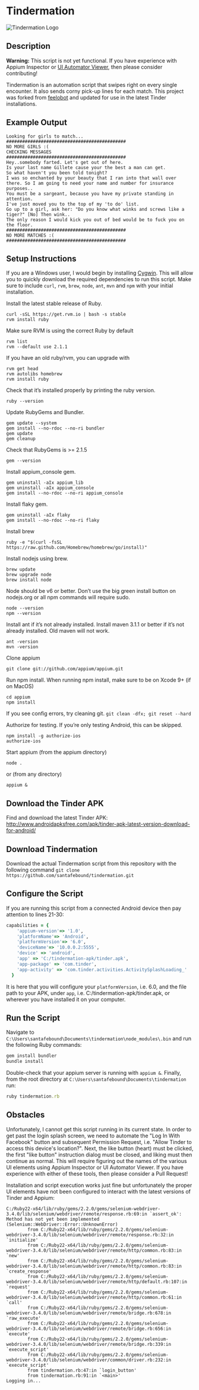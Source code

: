 # Tindermation

![Tindermation Logo](https://github.com/santafebound/tindermation/blob/master/web_hi_res_512.png)

## Description
**Warning:** This script is not yet functional. If you have experience with Appium Inspector or <a href="http://www.software-testing-tutorials-automation.com/2015/10/ui-automator-viewer-get-android-app.html">UI Automator Viewer</a>, then please consider contributing!

Tindermation is an automation script that swipes right on every single encounter. It also sends corny pick-up lines for each match. This project was forked from <a href="https://github.com/feelobot">feelobot</a> and updated for use in the latest Tinder installations.

## Example Output
```
Looking for girls to match...
#############################################
NO MORE GIRLS :(
CHECKING MESSAGES
#############################################
Hey..somebody farted. Let's get out of here.
Is your last name Gillete cause your the best a man can get.
So what haven't you been told tonight?
I was so enchanted by your beauty that I ran into that wall over there. So I am going to need your name and number for insurance purposes..
You must be a sargeant, because you have my private standing in attention.
I've just moved you to the top of my 'to do' list.
Go up to a girl, ask her: "Do you know what winks and screws like a tiger?" [No] Then wink..
The only reason I would kick you out of bed would be to fuck you on the floor.
#############################################
NO MORE MATCHES :(
#############################################
```

## Setup Instructions

If you are a Windows user, I would begin by installing <a href="https://www.google.cz/search?q=cygwin+latest+installation&rlz=1C1CHBD_enCZ733CZ733&oq=cygwin+latest+installation&aqs=chrome..69i57j0l5.2824j0j7&sourceid=chrome&ie=UTF-8">Cygwin</a>. This will allow you to quickly download the required dependencies to run this script. Make sure to include ``curl``, ``rvm``, ``brew``, ``node``, ``ant``, ``mvn`` and ``npm`` with your initial installation.

Install the latest stable release of Ruby.
```
curl -sSL https://get.rvm.io | bash -s stable
rvm install ruby
```

Make sure RVM is using the correct Ruby by default
```
rvm list
rvm --default use 2.1.1
```

If you have an old ruby/rvm, you can upgrade with
```
rvm get head
rvm autolibs homebrew
rvm install ruby
```

Check that it’s installed properly by printing the ruby version.
```
ruby --version
```

Update RubyGems and Bundler.
```
gem update --system
gem install --no-rdoc --no-ri bundler
gem update
gem cleanup
```

Check that RubyGems is >= 2.1.5
```
gem --version
```

Install appium_console gem.
```
gem uninstall -aIx appium_lib
gem uninstall -aIx appium_console
gem install --no-rdoc --no-ri appium_console
```

Install flaky gem.
```
gem uninstall -aIx flaky
gem install --no-rdoc --no-ri flaky
```

Install brew
```
ruby -e "$(curl -fsSL https://raw.github.com/Homebrew/homebrew/go/install)"
```

Install nodejs using brew.
```
brew update
brew upgrade node
brew install node
```

Node should be v6 or better. Don’t use the big green install button on nodejs.org or all npm commands will require sudo.
```
node --version
npm --version
```

Install ant if it’s not already installed.
Install maven 3.1.1 or better if it’s not already installed. Old maven will not work.
```
ant -version
mvn -version
```

Clone appium
```
git clone git://github.com/appium/appium.git
```

Run npm install. When running npm install, make sure to be on Xcode 9+ (if on MacOS)
```
cd appium
npm install
```

If you see config errors, try cleaning git. ``git clean -dfx; git reset --hard``

Authorize for testing. If you’re only testing Android, this can be skipped.
```
npm install -g authorize-ios
authorize-ios
```

Start appium (from the appium directory)
```
node .
```

or (from any directory)

```
appium &
```

## Download the Tinder APK

Find and download the latest Tinder APK: http://www.androidapksfree.com/apk/tinder-apk-latest-version-download-for-android/

## Download Tindermation

Download the actual Tindermation script from this repository with the following command ``git clone https://github.com/santafebound/tindermation.git``

## Configure the Script

If you are running this script from a connected Android device then pay attention to lines 21-30:

```ruby
capabilities = {
    'appium-version'=> '1.0',
    'platformName'=> 'Android',
    'platformVersion'=> '6.0',
    'deviceName'=> '10.0.0.2:5555',
    'device' => 'android',
    'app' => 'C:/tindermation-apk/tinder.apk',
    'app-package' => 'com.tinder',
    'app-activity' => 'com.tinder.activities.ActivitySplashLoading_'
  }
```

It is here that you will configure your ``platformVersion``, i.e. 6.0, and the file path to your APK, under ``app``, i.e. C:/tindermation-apk/tinder.apk, or wherever you have installed it on your computer.

## Run the Script

Navigate to ``C:\Users\santafebound\Documents\tindermation\node_modules\.bin`` and run the following Ruby commands:

```ruby
gem install bundler
bundle install
```

Double-check that your appium server is running with ``appium &``. Finally, from the root directory at ``C:\Users\santafebound\Documents\tindermation`` run:

```ruby
ruby tindermation.rb
```

## Obstacles

Unfortunately, I cannot get this script running in its current state. In order to get past the login splash screen, we need to automate the "Log In With Facebook" button and subsequent Permission Request, i.e. "Allow Tinder to access this device's location?". Next, the like button (heart) must be clicked, the first "like button" instruction dialog must be closed, and liking must then continue as normal. This will require figuring out the names of the various UI elements using Appium Inspector or UI Automator Viewer. If you have experience with either of these tools, then please consider a Pull Request!

Installation and script execution works just fine but unfortunately the proper UI elements have not been configured to interact with the latest versions of Tinder and Appium:

```
C:/Ruby22-x64/lib/ruby/gems/2.2.0/gems/selenium-webdriver-3.4.0/lib/selenium/webdriver/remote/response.rb:69:in `assert_ok': Method has not yet been implemented (Selenium::WebDriver::Error::UnknownError)
        from C:/Ruby22-x64/lib/ruby/gems/2.2.0/gems/selenium-webdriver-3.4.0/lib/selenium/webdriver/remote/response.rb:32:in `initialize'
        from C:/Ruby22-x64/lib/ruby/gems/2.2.0/gems/selenium-webdriver-3.4.0/lib/selenium/webdriver/remote/http/common.rb:83:in `new'
        from C:/Ruby22-x64/lib/ruby/gems/2.2.0/gems/selenium-webdriver-3.4.0/lib/selenium/webdriver/remote/http/common.rb:83:in `create_response'
        from C:/Ruby22-x64/lib/ruby/gems/2.2.0/gems/selenium-webdriver-3.4.0/lib/selenium/webdriver/remote/http/default.rb:107:in `request'
        from C:/Ruby22-x64/lib/ruby/gems/2.2.0/gems/selenium-webdriver-3.4.0/lib/selenium/webdriver/remote/http/common.rb:61:in `call'
        from C:/Ruby22-x64/lib/ruby/gems/2.2.0/gems/selenium-webdriver-3.4.0/lib/selenium/webdriver/remote/bridge.rb:678:in `raw_execute'
        from C:/Ruby22-x64/lib/ruby/gems/2.2.0/gems/selenium-webdriver-3.4.0/lib/selenium/webdriver/remote/bridge.rb:656:in `execute'
        from C:/Ruby22-x64/lib/ruby/gems/2.2.0/gems/selenium-webdriver-3.4.0/lib/selenium/webdriver/remote/bridge.rb:339:in `execute_script'
        from C:/Ruby22-x64/lib/ruby/gems/2.2.0/gems/selenium-webdriver-3.4.0/lib/selenium/webdriver/common/driver.rb:232:in `execute_script'
        from tindermation.rb:47:in `login_button'
        from tindermation.rb:91:in `<main>'
Logging in...
```
